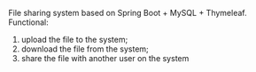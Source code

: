 File sharing system based on Spring Boot + MySQL + Thymeleaf.
Functional:
1) upload the file to the system;
2) download the file from the system;
3) share the file with another user on the system
